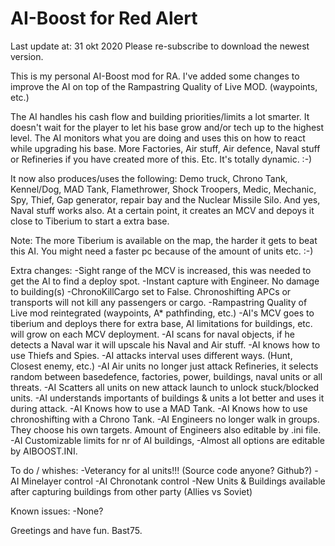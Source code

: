 # AI-Boost for Red Alert
Last update at: 31 okt 2020
Please re-subscribe to download the newest version.

This is my personal AI-Boost mod for RA.
I've added some changes to improve the AI on top of the Rampastring Quality of Live MOD. (waypoints, etc.)

The AI handles his cash flow and building priorities/limits a lot smarter.
It doesn't wait for the player to let his base grow and/or tech up to the highest level.
The AI monitors what you are doing and uses this on how to react while upgrading his base.
More Factories, Air stuff, Air defence, Naval stuff or Refineries if you have created more of this.
Etc.
It's totally dynamic. :-)

It now also produces/uses the following:
Demo truck, Chrono Tank, Kennel/Dog, MAD Tank, Flamethrower, Shock Troopers, Medic, Mechanic, Spy, Thief, Gap generator, repair bay and the Nuclear Missile Silo.
And yes, Naval stuff works also.
At a certain point, it creates an MCV and depoys it close to Tiberium to start a extra base.

Note:
The more Tiberium is available on the map, the harder it gets to beat this AI.
You might need a faster pc because of the amount of units etc.  :-)

Extra changes:
-Sight range of the MCV is increased, this was needed to get the AI to find a deploy spot.
-Instant capture with Engineer. No damage to building(s)
-ChronoKillCargo set to False. Chronoshifting APCs or transports will not kill any passengers or cargo.
-Rampastring Quality of Live mod reintegrated (waypoints, A* pathfinding, etc.)
-AI's MCV goes to tiberium and deploys there for extra base, AI limitations for buildings, etc. will grow on each MCV deployment.
-AI scans for naval objects, if he detects a Naval war it will upscale his Naval and Air stuff.
-AI knows how to use Thiefs and Spies.
-AI attacks interval uses different ways. (Hunt, Closest enemy, etc.)
-AI Air units no longer just attack Refineries, it selects random between basedefence, factories, power, buildings, naval units or all threats.
-AI Scatters all units on new attack launch to unlock stuck/blocked units.
-AI understands importants of buildings & units a lot better and uses it during attack.
-AI Knows how to use a MAD Tank.
-AI Knows how to use chronoshifting with a Chrono Tank.
-AI Engineers no longer walk in groups. They choose his own targets. Amount of Engineers also editable by .ini file.
-AI Customizable limits for nr of AI buildings,
-Almost all options are editable by AIBOOST.INI.


To do / whishes:
-Veterancy for al units!!! (Source code anyone? Github?)
-AI Minelayer control
-AI Chronotank control
-New Units & Buildings available after capturing buildings from other party (Allies vs Soviet)


Known issues:
-None?

Greetings and have fun.
Bast75.
